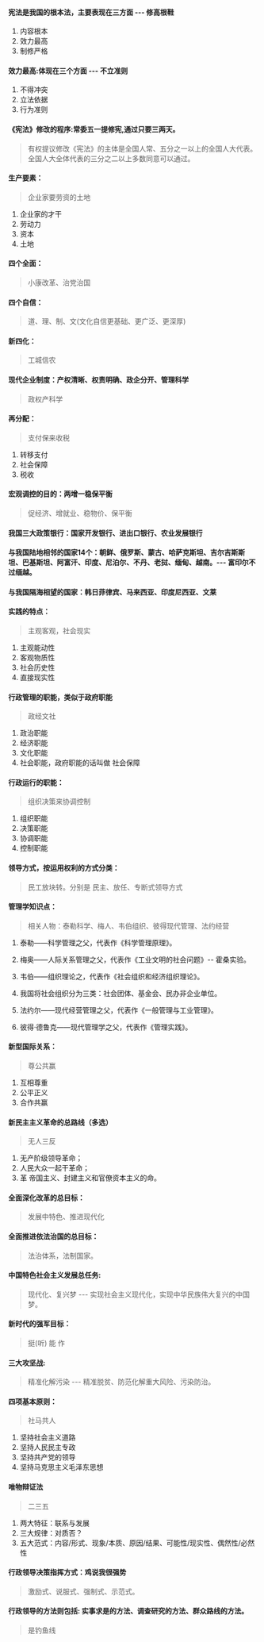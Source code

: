 
#### 宪法是我国的根本法，主要表现在三方面 --- 修高根鞋
1. 内容根本
2. 效力最高
3. 制修严格

#### 效力最高:体现在三个方面 --- 不立准则
1. 不得冲突
2. 立法依据
3. 行为准则


#### 《宪法》修改的程序:常委五一提修宪,通过只要三两天。

> 有权提议修改《宪法》的主体是全国人常、五分之一以上的全国人大代表。全国人大全体代表的三分之二以上多数同意可以通过。

#### 生产要素：

> 企业家要劳资的土地

1. 企业家的才干
2. 劳动力
3. 资本
4. 土地

#### 四个全面：
> 小康改革、治党治国

#### 四个自信：
> 道、理、制、文(文化自信更基础、更广泛、更深厚)

#### 新四化：
> 工城信农

#### 现代企业制度：产权清晰、权责明确、政企分开、管理科学
> 政权产科学

#### 再分配：
> 支付保来收税
1. 转移支付
2. 社会保障
3. 税收

#### 宏观调控的目的：两增一稳保平衡
> 促经济、增就业、稳物价、保平衡

#### 我国三大政策银行：国家开发银行、进出口银行、农业发展银行

#### 与我国陆地相邻的国家14个：朝鲜、俄罗斯、蒙古、哈萨克斯坦、吉尔吉斯斯坦、巴基斯坦、阿富汗、印度、尼泊尔、不丹、老挝、缅甸、越南。--- 富印尔不过缅越。

#### 与我国隔海相望的国家：韩日菲律宾、马来西亚、印度尼西亚、文莱

#### 实践的特点：

> 主观客观，社会现实

1. 主观能动性
2. 客观物质性
3. 社会历史性
4. 直接现实性

#### 行政管理的职能，类似于政府职能

> 政经文社

1. 政治职能
2. 经济职能
3. 文化职能
4. 社会职能，政府职能的话叫做 社会保障

#### 行政运行的职能：
> 组织决策来协调控制

1. 组织职能
2. 决策职能
3. 协调职能
4. 控制职能

#### 领导方式，按运用权利的方式分类：
> 民工放块转。分别是 民主、放任、专断式领导方式

#### 管理学知识点：

> 相关人物：泰勒科学、梅人、韦伯组织、彼得现代管理、法约经营

1. 泰勒——科学管理之父，代表作《科学管理原理》。 

2. 梅奥——人际关系管理之父，代表作《工业文明的社会问题》-- 霍桑实验。

3. 韦伯——组织理论之，代表作《社会组织和经济组织理论》。 

4. 我国将社会组织分为三类：社会团体、基金会、民办非企业单位。

5. 法约尔——现代经营管理之父，代表作《一般管理与工业管理》。 

6. 彼得·德鲁克——现代管理学之父，代表作《管理实践》。

#### 新型国际关系：
> 尊公共赢

1. 互相尊重
2. 公平正义
3. 合作共赢


#### 新民主主义革命的总路线（多选）
> 无人三反 

1. 无产阶级领导革命；
2. 人民大众一起干革命；
3. 革 帝国主义、封建主义和官僚资本主义的命。

#### 全面深化改革的总目标：
> 发展中特色、推进现代化

#### 全面推进依法治国的总目标：
> 法治体系，法制国家。

#### 中国特色社会主义发展总任务:
> 现代化、复兴梦 --- 实现社会主义现代化，实现中华民族伟大复兴的中国梦。

#### 新时代的强军目标：
> 挺(听) 能 作

#### 三大攻坚战:
> 精准化解污染 --- 精准脱贫、防范化解重大风险、污染防治。

#### 四项基本原则：
> 社马共人

1. 坚持社会主义道路
2. 坚持人民民主专政
3. 坚持共产党的领导
4. 坚持马克思主义毛泽东思想

#### 唯物辩证法
> 二三五

1. 两大特征：联系与发展
2. 三大规律：对质否？
3. 五大范式：内容/形式、现象/本质、原因/结果、可能性/现实性、偶然性/必然性

#### 行政领导决策指挥方式：鸡说我很强势
> 激励式、说服式、强制式、示范式。

#### 行政领导的方法则包括: 实事求是的方法、调查研究的方法、群众路线的方法。
> 是钓鱼线
